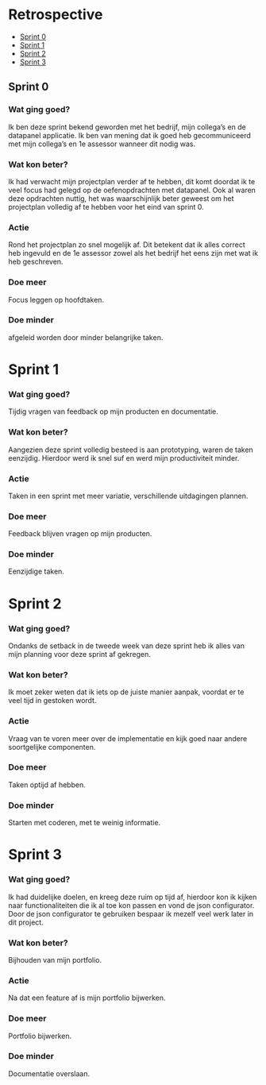 # Retrospective
- [Sprint 0](#sprint-0)
- [Sprint 1](#sprint-1)
- [Sprint 2](#sprint-2)
- [Sprint 3](#sprint-3)

## Sprint 0
### Wat ging goed?
Ik ben deze sprint bekend geworden met het bedrijf, mijn collega’s en de datapanel applicatie. Ik ben van mening dat ik goed heb gecommuniceerd met mijn collega’s en 1e assessor wanneer dit nodig was.

### Wat kon beter?
Ik had verwacht mijn projectplan verder af te hebben, dit komt doordat ik te veel focus had gelegd op de oefenopdrachten met datapanel. Ook al waren deze opdrachten nuttig, het was waarschijnlijk beter geweest om het projectplan volledig af te hebben voor het eind van sprint 0.

### Actie
Rond het projectplan zo snel mogelijk af. Dit betekent dat ik alles correct heb ingevuld en de 1e assessor zowel als het bedrijf het eens zijn met wat ik heb geschreven.

### Doe meer
Focus leggen op hoofdtaken.

### Doe minder
afgeleid worden door minder belangrijke taken.

# Sprint 1
### Wat ging goed?
Tijdig vragen van feedback op mijn producten en documentatie.

### Wat kon beter?
Aangezien deze sprint volledig besteed is aan prototyping, waren de taken eenzijdig. Hierdoor werd ik snel suf en werd mijn productiviteit minder.

### Actie
Taken in een sprint met meer variatie, verschillende uitdagingen plannen.

### Doe meer
Feedback blijven vragen op mijn producten.

### Doe minder
Eenzijdige taken.

# Sprint 2
### Wat ging goed?
Ondanks de setback in de tweede week van deze sprint heb ik alles van mijn planning voor deze sprint af gekregen.

### Wat kon beter?
Ik moet zeker weten dat ik iets op de juiste manier aanpak, voordat er te veel tijd in gestoken wordt.

### Actie
Vraag van te voren meer over de implementatie en kijk goed naar andere soortgelijke componenten.

### Doe meer
Taken optijd af hebben.

### Doe minder
Starten met coderen, met te weinig informatie.

# Sprint 3
### Wat ging goed?
Ik had duidelijke doelen, en kreeg deze ruim op tijd af, hierdoor kon ik kijken naar functionaliteiten die ik al toe kon passen en vond de json configurator. Door de json configurator te gebruiken bespaar ik mezelf veel werk later in dit project.

### Wat kon beter?
Bijhouden van mijn portfolio.

### Actie
Na dat een feature af is mijn portfolio bijwerken.

### Doe meer
Portfolio bijwerken.

### Doe minder
Documentatie overslaan.
